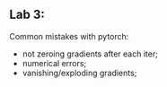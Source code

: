 ## Lab 3:

Common mistakes with pytorch:
- not zeroing gradients after each iter; 
- numerical errors;
- vanishing/exploding gradients;

